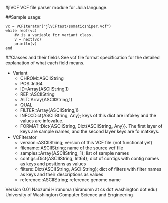 #jlVCF
VCF file parser module for Julia language.

##Sample usage:
```
vc = VCFIterator("jlVCFtest/somaticsniper.vcf")
while !eof(vc)
    #v is a variable for variant class.
    v = next(vc)
    println(v)
end
```

##Classes and their fields
See vcf file format specification for the detailed explanation of what each field means. 
* Variant
  * CHROM::ASCIIString
  * POS::Int64
  * ID::Array{ASCIIString,1}
  * REF::ASCIIString
  * ALT::Array{ASCIIString,1}
  * QUAL
  * FILTER::Array{ASCIIString,1}
  * INFO::Dict{ASCIIString, Any}; keys of this dict are infokey and the values are infovalue.
  * FORMAT::Dict{ASCIIString, Dict{ASCIIString, Any}}. The first layer of keys are sample names, and the second layer keys are fo matkeys.
* VCFIterator
  * version::ASCIIString; version of this VCF file (not functional yet)
  * filename::ASCIIString; name of the source vcf file
  * samples::Array{ASCIIString, 1}; list of sample names
  * contigs::Dict{ASCIIString, Int64}; dict of contigs with contig names as keys and positions as values 
  * filters::Dict{ASCIIString, ASCIIString}; dict of filters with filter names as keys and their descriptions as values 
  * reference::ASCIIString; reference genome name



















Version 0.01
Naozumi Hiranuma (hiranumn at cs dot washington dot edu)
University of Washington Computer Science and Engineering
